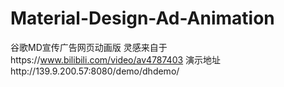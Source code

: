 # Material-Design-Ad-Animation
谷歌MD宣传广告网页动画版
灵感来自于https://www.bilibili.com/video/av4787403
演示地址http://139.9.200.57:8080/demo/dhdemo/
